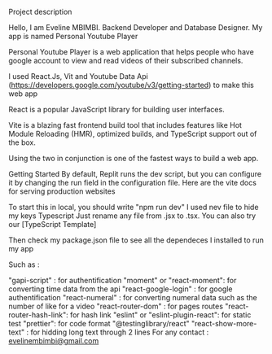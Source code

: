 Project description

Hello, I am Eveline MBIMBI. Backend Developer and Database Designer. My app is named Personal Youtube Player

Personal Youtube Player is a web application that helps people who have google account to view and read videos of their subscribed channels.

I used React.Js, Vit and Youtube Data Api (https://developers.google.com/youtube/v3/getting-started) to make this web app

React is a popular JavaScript library for building user interfaces.

Vite is a blazing fast frontend build tool that includes features like Hot Module Reloading (HMR), optimized builds, and TypeScript support out of the box.

Using the two in conjunction is one of the fastest ways to build a web app.

Getting Started
By default, Replit runs the dev script, but you can configure it by changing the run field in the configuration file. Here are the vite docs for serving production websites

To start this in local, you should write "npm run dev"
I used nev file to hide my keys
Typescript
Just rename any file from .jsx to .tsx. You can also try our [TypeScript Template]

Then check my package.json file to see all the dependeces I installed to run my app

Such as :

"gapi-script" : for authentification
"moment" or "react-moment": for converting time data from the api
"react-google-login" : for google authentification
"react-numeral" : for converting numeral data such as the number of like for a video
"react-router-dom" : for pages routes
"react-router-hash-link": for hash link
"eslint" or "eslint-plugin-react": for static test
"prettier": for code format
"@testinglibrary/react"
"react-show-more-text" : for hidding long text through 2 lines
For any contact : evelinembimbi@gmail.com